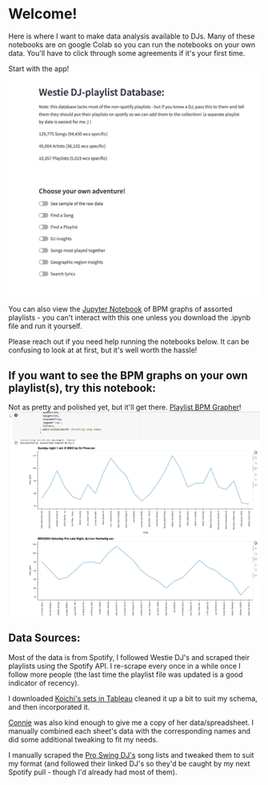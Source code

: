 
# Welcome!
Here is where I want to make data analysis available to DJs.
Many of these notebooks are on google Colab so you can run the notebooks on your own data. You'll have to click through some agreements if it's your first time. 

Start with the app!
[![Playlists and DJs](https://github.com/ThomasMAhern/WCS_playlist_analysis/blob/main/graphs/DJ%20playlist%20app.jpg)](https://west-coast-swing-dj-playlist-analysis.streamlit.app/)

You can also view the [Jupyter Notebook](https://github.com/ThomasMAhern/WCS_playlist_analysis/blob/main/notebooks/WCS_playlist_analysis.ipynb) of BPM graphs of assorted playlists - you can't interact with this one unless you download the .ipynb file and run it yourself.

Please reach out if you need help running the notebooks below. It can be confusing to look at at first, but it's well worth the hassle!

## If you want to see the BPM graphs on your own playlist(s), try this notebook:
Not as pretty and polished yet, but it'll get there.
[Playlist BPM Grapher](https://colab.research.google.com/drive/11E7wQ6Ccf2CFu5vbWURZbT3i7vYaNZJJ?usp=sharing)!
![BPM Grapher](https://github.com/ThomasMAhern/WCS_playlist_analysis/blob/main/graphs/BPM_graphs.jpg)



## Data Sources:

Most of the data is from Spotify, I followed Westie DJ's and scraped their playlists using the Spotify API. I re-scrape every once in a while once I follow more people (the last time the playlist file was updated is a good indicator of recency).

I downloaded [Koichi's sets in Tableau](https://public.tableau.com/app/profile/koichi.tsunoda3069/viz/DJStats/Sets) cleaned it up a bit to suit my schema, and then incorporated it.

[Connie](https://conniedoesdata.com/2023/03/29/WCS-DJ-Spreadsheet/) was also kind enough to give me a copy of her data/spreadsheet. I manually combined each sheet's data with the corresponding names and did some additional tweaking to fit my needs.

I manually scraped the [Pro Swing DJ's](https://proswingdjs.com/) song lists and tweaked them to suit my format (and followed their linked DJ's so they'd be caught by my next Spotify pull - though I'd already had most of them).


